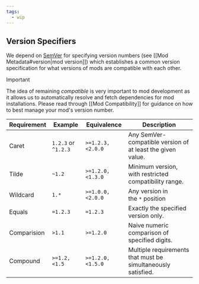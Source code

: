 ```yaml
---
tags:
  - wip
---
```

## Version Specifiers
We depend on [SemVer](https://semver.org/) for specifying version numbers (see [[Mod Metadata#version|mod version]]) which establishes a common version specification for what versions of mods are compatible with each other.

> [!important]
> The idea of remaining *compatible* is very important to mod development as it allows us to automatically resolve and fetch dependencies for mod installations. Please read through [[Mod Compatibility]] for guidance on how to best manage your mod's version number.

| Requirement | Example             | Equivalence       | Description                                                  |
| ----------- | ------------------- | ----------------- | ------------------------------------------------------------ |
| Caret       | `1.2.3` or `^1.2.3` | `>=1.2.3, <2.0.0` | Any SemVer-compatible version of at least the given value.   |
| Tilde       | `~1.2`              | `>=1.2.0, <1.3.0` | Minimum version, with restricted compatibility range.        |
| Wildcard    | `1.*`               | `>=1.0.0, <2.0.0` | Any version in the `*` position                              |
| Equals      | `=1.2.3`            | `=1.2.3`          | Exactly the specified version only.                          |
| Comparision | `>1.1`              | `>=1.2.0`         | Naive numeric comparison of specified digits.                |
| Compound    | `>=1.2, <1.5`       | `>=1.2.0, <1.5.0` | Multiple requirements that must be simultaneously satisfied. |
